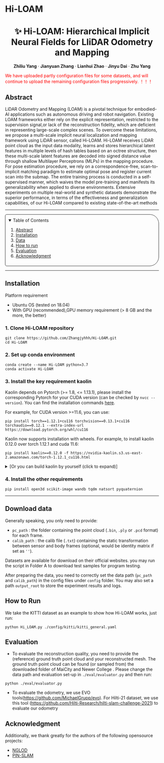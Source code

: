 # Hi-LOAM
<p align="center">
  <h1 align="center">✨ Hi-LOAM: Hierarchical Implicit Neural Fields for LliDAR Odometry and Mapping</h1>
  <p align="center">
    <strong>Zhiliu Yang</strong></a>
    ·
    <strong>Jianyuan Zhang</strong></a>
    ·
   <strong>Lianhui Zhao</strong></a>
    ·
   <strong>Jinyu Dai</strong></a>
    ·
   <strong>Zhu Yang</strong></a>
    
   
  </p>
</p>




<span style="color: #FF0000;">We have uploaded partly configuration files for some datasets, and will continue to upload the remaining configuration files progressively. ！！！</span>


## Abstract
LiDAR Odometry and Mapping (LOAM) is a pivotal
technique for embodied-AI applications such as autonomous driving and robot navigation. Existing LOAM frameworks either rely
on the explicit representation, restricted to the supervision signal,or lack of the reconstruction fidelity, which are deficient in representing large-scale complex scenes. To overcome these limitations, we propose a multi-scale implicit neural localization and mapping
framework using LiDAR sensor, called Hi-LOAM. Hi-LOAM
receives LiDAR point cloud as the input data modality, learns
and stores hierarchical latent features in multiple levels of hash
tables based on an octree structure, then these multi-scale latent
features are decoded into signed distance value through shallow
Multilayer Perceptrons (MLPs) in the mapping procedure. For
pose estimation procedure, we rely on a correspondence-free,
scan-to-implicit matching paradigm to estimate optimal pose
and register current scan into the submap. The entire training
process is conducted in a self-supervised manner, which waives
the model pre-training and manifests its generalizability when
applied to diverse environments. Extensive experiments on multiple real-world and synthetic datasets demonstrate the superior
performance, in terms of the effectiveness and generalization
capabilities, of our Hi-LOAM compared to existing state-of-the-art methods

----

<!-- TABLE OF CONTENTS -->
<details open="open" style='padding: 10px; border-radius:5px 30px 30px 5px; border-style: solid; border-width: 1px;'>
  <summary>Table of Contents</summary>
  <ol>
    <li>
      <a href="#abstract">Abstract</a>
    </li>
    <li>
      <a href="#installation">Installation</a>
    </li>
    <li>
      <a href="#prepare-data">Data</a>
    </li>
    <li>
      <a href="#run">How to run</a>
    </li>
    <li>
      <a href="#evaluation">Evaluation</a>
    </li>
    <li>
      <a href="#acknowledgment">Acknowledgment</a>
    </li>
  </ol>
</details>

----

## Installation

Platform requirement
* Ubuntu OS (tested on 18.04)
* With GPU (recommended),GPU memory requirement (> 8 GB and the more, the better)


### 1. Clone Hi-LOAM repository
```
git clone https://github.com/Zhangjyhhh/Hi-LOAM.git
cd Hi-LOAM
```
### 2. Set up conda environment
```
conda create --name Hi-LOAM python=3.7
conda activate Hi-LOAM
```
### 3. Install the key requirement kaolin

Kaolin depends on Pytorch (>= 1.8, <= 1.13.1), please install the corresponding Pytorch for your CUDA version (can be checked by ```nvcc --version```). You can find the installation commands [here](https://pytorch.org/get-started/previous-versions/).

For example, for CUDA version >=11.6, you can use:
```
pip install torch==1.12.1+cu116 torchvision==0.13.1+cu116 torchaudio==0.12.1 --extra-index-url https://download.pytorch.org/whl/cu116
```

Kaolin now supports installation with wheels. For example, to install kaolin 0.12.0 over torch 1.12.1 and cuda 11.6:
```
pip install kaolin==0.12.0 -f https://nvidia-kaolin.s3.us-east-2.amazonaws.com/torch-1.12.1_cu116.html
```

<details>
  <summary>[Or you can build kaolin by yourself (click to expand)]</summary>

Follow the [instructions](https://kaolin.readthedocs.io/en/latest/notes/installation.html) to install [kaolin](https://kaolin.readthedocs.io/en/latest/index.html). Firstly, clone kaolin to a local directory:

```
git clone --recursive https://github.com/NVIDIAGameWorks/kaolin
cd kaolin
```

Then install kaolin by:
```
python setup.py develop
```

Use ```python -c "import kaolin; print(kaolin.__version__)"``` to check if kaolin is successfully installed.
</details>


### 4. Install the other requirements
```
pip install open3d scikit-image wandb tqdm natsort pyquaternion
```
----


## Download data

Generally speaking, you only need to provide:
* `pc_path` : the folder containing the point cloud (`.bin`, `.ply` or `.pcd` format) for each frame.
* `calib_path` : the calib file (`.txt`) containing the static transformation between sensor and body frames (optional, would be identity matrix if set as `''`).

Datasets are available for download on their official websites. you may run the script in Folder A to download test samples for program testing.

After preparing the data, you need to correctly set the data path (`pc_path` and `calib_path`) in the config files under `config` folder. You may also set a path `output_root` to store the experiment results and logs.




##  How to Run

We take the KITTI dataset as an example to show how Hi-LOAM works, just run:
```
python Hi_LOAM.py ./config/kitti/kitti_general.yaml
```



## Evaluation

* To evaluate the reconstruction quality, you need to provide the (reference) ground truth point cloud and your reconstructed mesh. The ground truth point cloud can be found (or sampled from) the downloaded folder of MaiCity and Newer College . 
Please change the data path and evaluation set-up in `./eval/evaluator.py` and then run:

```
python ./eval/evaluator.py
```

* To evaluate the odometry, we use EVO tools(https://github.com/MichaelGrupp/evo). For Hilti-21 dataset, we use this tool (https://github.com/Hilti-Research/hilti-slam-challenge-2021) to evaluate our odometry



## Acknowledgment

Additionally, we thank greatly for the authors of the following opensource projects:

- [NGLOD](https://github.com/nv-tlabs/nglod) 
- [PIN-SLAM](https://github.com/PRBonn/PIN_SLAM)


